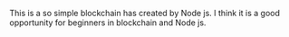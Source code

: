 This is a so simple blockchain has created by Node js.
I think it is a good opportunity for beginners in blockchain and Node js.   
